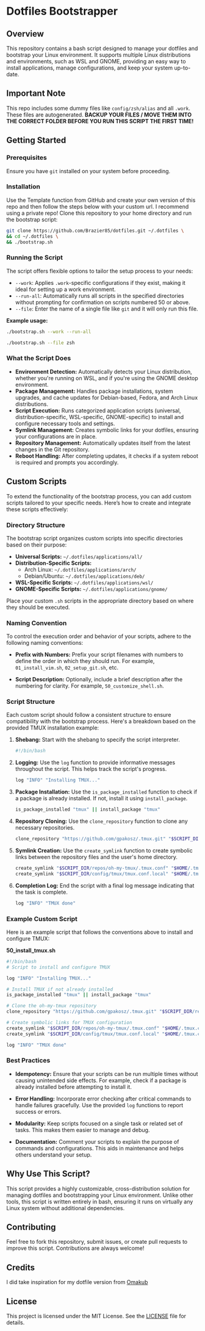 # Dotfiles Bootstrapper

## Overview
This repository contains a bash script designed to manage your dotfiles and bootstrap your Linux environment. It supports multiple Linux distributions and environments, such as WSL and GNOME, providing an easy way to install applications, manage configurations, and keep your system up-to-date.

## Important Note
This repo includes some dummy files like `config/zsh/alias` and all `.work`. These files are autogenerated.
**BACKUP YOUR FILES / MOVE THEM INTO THE CORRECT FOLDER BEFORE YOU RUN THIS SCRIPT THE FIRST TIME!**

## Getting Started

### Prerequisites
Ensure you have `git` installed on your system before proceeding.

### Installation
Use the Template function from GitHub and create your own version of this repo and then follow the steps below with your custom url. I recommend using a private repo!
Clone this repository to your home directory and run the bootstrap script:

```bash
git clone https://github.com/Brazier85/dotfiles.git ~/.dotfiles \
&& cd ~/.dotfiles \
&& ./bootstrap.sh
```

### Running the Script
The script offers flexible options to tailor the setup process to your needs:

- `--work`: Applies `.work`-specific configurations if they exist, making it ideal for setting up a work environment.
- `--run-all`: Automatically runs all scripts in the specified directories without prompting for confirmation on scripts numbered 50 or above.
- `--file`: Enter the name of a single file like `git` and it will only run this file.

**Example usage:**

```bash
./bootstrap.sh --work --run-all

./bootstrap.sh --file zsh
```

### What the Script Does
- **Environment Detection:** Automatically detects your Linux distribution, whether you're running on WSL, and if you're using the GNOME desktop environment.
- **Package Management:** Handles package installations, system upgrades, and cache updates for Debian-based, Fedora, and Arch Linux distributions.
- **Script Execution:** Runs categorized application scripts (universal, distribution-specific, WSL-specific, GNOME-specific) to install and configure necessary tools and settings.
- **Symlink Management:** Creates symbolic links for your dotfiles, ensuring your configurations are in place.
- **Repository Management:** Automatically updates itself from the latest changes in the Git repository.
- **Reboot Handling:** After completing updates, it checks if a system reboot is required and prompts you accordingly.

## Custom Scripts

To extend the functionality of the bootstrap process, you can add custom scripts tailored to your specific needs. Here’s how to create and integrate these scripts effectively:

### Directory Structure
The bootstrap script organizes custom scripts into specific directories based on their purpose:

- **Universal Scripts:** `~/.dotfiles/applications/all/`
- **Distribution-Specific Scripts:**
  - Arch Linux: `~/.dotfiles/applications/arch/`
  - Debian/Ubuntu: `~/.dotfiles/applications/deb/`
- **WSL-Specific Scripts:** `~/.dotfiles/applications/wsl/`
- **GNOME-Specific Scripts:** `~/.dotfiles/applications/gnome/`

Place your custom `.sh` scripts in the appropriate directory based on where they should be executed.

### Naming Convention
To control the execution order and behavior of your scripts, adhere to the following naming conventions:

- **Prefix with Numbers:** Prefix your script filenames with numbers to define the order in which they should run. For example, `01_install_vim.sh`, `02_setup_git.sh`, etc.
  
- **Script Description:** Optionally, include a brief description after the numbering for clarity. For example, `50_customize_shell.sh`.

### Script Structure
Each custom script should follow a consistent structure to ensure compatibility with the bootstrap process. Here's a breakdown based on the provided TMUX installation example:

1. **Shebang:** Start with the shebang to specify the script interpreter.

   ```bash
   #!/bin/bash
   ```

2. **Logging:** Use the `log` function to provide informative messages throughout the script. This helps track the script's progress.

   ```bash
   log "INFO" "Installing TMUX..."
   ```

3. **Package Installation:** Use the `is_package_installed` function to check if a package is already installed. If not, install it using `install_package`.

   ```bash
   is_package_installed "tmux" || install_package "tmux"
   ```

4. **Repository Cloning:** Use the `clone_repository` function to clone any necessary repositories.

   ```bash
   clone_repository "https://github.com/gpakosz/.tmux.git" "$SCRIPT_DIR/repos/oh-my-tmux"
   ```

5. **Symlink Creation:** Use the `create_symlink` function to create symbolic links between the repository files and the user's home directory.

   ```bash
   create_symlink "$SCRIPT_DIR/repos/oh-my-tmux/.tmux.conf" "$HOME/.tmux.conf"
   create_symlink "$SCRIPT_DIR/config/tmux/tmux.conf.local" "$HOME/.tmux.conf.local"
   ```

6. **Completion Log:** End the script with a final log message indicating that the task is complete.

   ```bash
   log "INFO" "TMUX done"
   ```

### Example Custom Script

Here is an example script that follows the conventions above to install and configure TMUX:

**50_install_tmux.sh**

```bash
#!/bin/bash
# Script to install and configure TMUX

log "INFO" "Installing TMUX..."

# Install TMUX if not already installed
is_package_installed "tmux" || install_package "tmux"

# Clone the oh-my-tmux repository
clone_repository "https://github.com/gpakosz/.tmux.git" "$SCRIPT_DIR/repos/oh-my-tmux"

# Create symbolic links for TMUX configuration
create_symlink "$SCRIPT_DIR/repos/oh-my-tmux/.tmux.conf" "$HOME/.tmux.conf"
create_symlink "$SCRIPT_DIR/config/tmux/tmux.conf.local" "$HOME/.tmux.conf.local"

log "INFO" "TMUX done"
```

### Best Practices
- **Idempotency:** Ensure that your scripts can be run multiple times without causing unintended side effects. For example, check if a package is already installed before attempting to install it.
  
- **Error Handling:** Incorporate error checking after critical commands to handle failures gracefully. Use the provided `log` functions to report success or errors.

- **Modularity:** Keep scripts focused on a single task or related set of tasks. This makes them easier to manage and debug.

- **Documentation:** Comment your scripts to explain the purpose of commands and configurations. This aids in maintenance and helps others understand your setup.

## Why Use This Script?
This script provides a highly customizable, cross-distribution solution for managing dotfiles and bootstrapping your Linux environment. Unlike other tools, this script is written entirely in bash, ensuring it runs on virtually any Linux system without additional dependencies.

## Contributing
Feel free to fork this repository, submit issues, or create pull requests to improve this script. Contributions are always welcome!

## Credits
I did take inspiration for my dotfile version from [Omakub](https://github.com/basecamp/omakub)

## License
This project is licensed under the MIT License. See the [LICENSE](LICENSE) file for details.